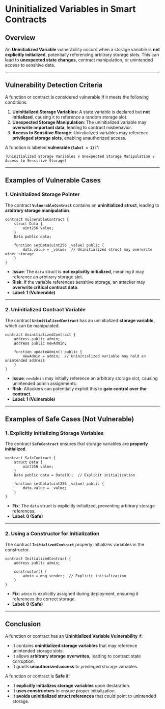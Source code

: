 # **Uninitialized Variables in Smart Contracts**

## **Overview**
An **Uninitialized Variable** vulnerability occurs when a storage variable is **not explicitly initialized**, potentially referencing arbitrary storage slots. This can lead to **unexpected state changes**, contract manipulation, or unintended access to sensitive data.

---

## **Vulnerability Detection Criteria**
A function or contract is considered vulnerable if it meets the following conditions:

1. **Uninitialized Storage Variables**: A state variable is declared but **not initialized**, causing it to reference a random storage slot.
2. **Unexpected Storage Manipulation**: The uninitialized variable may **overwrite important data**, leading to contract misbehavior.
3. **Access to Sensitive Storage**: Uninitialized variables may reference **privileged storage slots**, enabling unauthorized access.

A function is labeled **vulnerable (`label = 1`)** if:
```
(Uninitialized Storage Variables ∨ Unexpected Storage Manipulation ∨ Access to Sensitive Storage)
```

---

## **Examples of Vulnerable Cases**

### **1. Uninitialized Storage Pointer**
The contract **`VulnerableContract`** contains an **uninitialized struct**, leading to **arbitrary storage manipulation**.

```solidity
contract VulnerableContract {
    struct Data {
        uint256 value;
    }
    Data public data;
    
    function setData(uint256 _value) public {
        data.value = _value;  // Uninitialized struct may overwrite other storage
    }
}
```
- **Issue**: The `data` struct is **not explicitly initialized**, meaning it may reference an arbitrary storage slot.
- **Risk**: If the variable references sensitive storage, an attacker may **overwrite critical contract data**.
- **Label: 1 (Vulnerable)**

---

### **2. Uninitialized Contract Variable**
The contract **`UninitializedContract`** has an uninitialized **storage variable**, which can be manipulated.

```solidity
contract UninitializedContract {
    address public admin;
    address public newAdmin;

    function updateAdmin() public {
        newAdmin = admin;  // Uninitialized variable may hold an unintended address
    }
}
```
- **Issue**: `newAdmin` may initially reference an arbitrary storage slot, causing unintended admin assignments.
- **Risk**: Attackers can potentially exploit this to **gain control over the contract**.
- **Label: 1 (Vulnerable)**

---

## **Examples of Safe Cases (Not Vulnerable)**

### **1. Explicitly Initializing Storage Variables**
The contract **`SafeContract`** ensures that storage variables are **properly initialized**.

```solidity
contract SafeContract {
    struct Data {
        uint256 value;
    }
    Data public data = Data(0);  // Explicit initialization
    
    function setData(uint256 _value) public {
        data.value = _value;
    }
}
```
- **Fix**: The `data` struct is explicitly initialized, preventing arbitrary storage references.
- **Label: 0 (Safe)**

---

### **2. Using a Constructor for Initialization**
The contract **`InitializedContract`** properly initializes variables in the constructor.

```solidity
contract InitializedContract {
    address public admin;
    
    constructor() {
        admin = msg.sender;  // Explicit initialization
    }
}
```
- **Fix**: `admin` is explicitly assigned during deployment, ensuring it references the correct storage.
- **Label: 0 (Safe)**

---

## **Conclusion**
A function or contract has an **Uninitialized Variable Vulnerability** if:
- It contains **uninitialized storage variables** that may reference unintended storage slots.  
- It allows **arbitrary storage overwrites**, leading to contract state corruption.  
- It grants **unauthorized access** to privileged storage variables.  

A function or contract is **Safe** if:
- It **explicitly initializes storage variables** upon declaration.  
- It **uses constructors** to ensure proper initialization.  
- It **avoids uninitialized struct references** that could point to unintended storage.  

